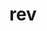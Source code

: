 ---
category: 3-letters
denotation: null
name: rev
reference_link: https://www.etymonline.com/word/rev
root_language: null
root_name: null
title: rev
type: free
word_sums:
- respelling: rev
  sum: 'Rev + '
---